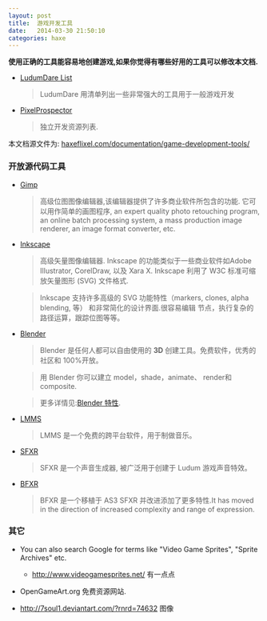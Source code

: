 ```yaml
---
layout: post
title:  游戏开发工具
date:   2014-03-30 21:50:10
categories: haxe
---
```



 **使用正确的工具能容易地创建游戏,如果你觉得有哪些好用的工具可以修改本文档.**

 * [LudumDare List](http://www.ludumdare.com/compo/tools/)

	> LudumDare 用清单列出一些非常强大的工具用于一般游戏开发 

 * [PixelProspector](http://www.pixelprospector.com/indie-resources/)

	> 独立开发资源列表.



本文档源文件为: [haxeflixel.com/documentation/game-development-tools/](http://haxeflixel.com/documentation/game-development-tools/)


<!-- more -->

### 开放源代码工具

 * [Gimp](http://www.gimp.org/)

	> 高级位图图像编辑器,该编辑器提供了许多商业软件所包含的功能. 它可以用作简单的画图程序, 
	> an expert quality photo retouching program, an online batch processing system, a mass production image renderer, an image format converter, etc.


 * [Inkscape](http://www.inkscape.org/)

	> 高级矢量图像编辑器. Inkscape 的功能类似于一些商业软件如Adobe Illustrator, CorelDraw, 以及 Xara X. Inkscape 利用了 W3C 标准可缩放矢量图形 (SVG) 文件格式.

	> Inkscape 支持许多高级的 SVG 功能特性（markers, clones, alpha blending, 等） 和非常简化的设计界面.很容易编辑 节点，执行复杂的路径运算，跟踪位图等等。

 * [Blender](http://www.blender.org/)

	> Blender 是任何人都可以自由使用的 **3D** 创建工具。免费软件，优秀的社区和 100%开放。
 
	> 用 Blender 你可以建立 model，shade，animate、 render和composite.

	> 更多详情见:[Blender 特性](http://www.blender.org/features-gallery/features/).

 * [LMMS](http://lmms.sourceforge.net/)

	> LMMS 是一个免费的跨平台软件，用于制做音乐。

 * [SFXR](http://www.drpetter.se/project_sfxr.html)

	> SFXR 是一个声音生成器, 被广泛用于创建于 Ludum 游戏声音特效。

 * [BFXR](http://www.bfxr.net/)
 
	> BFXR 是一个移植于 AS3 SFXR 并改进添加了更多特性.It has moved in the direction of increased complexity and range of expression.




### 其它

 * You can also search Google for terms like "Video Game Sprites", "Sprite Archives" etc.
	
	- http://www.videogamesprites.net/ 有一点点

 * OpenGameArt.org 免费资源网站.

 * http://7soul1.deviantart.com/?rnrd=74632 图像

